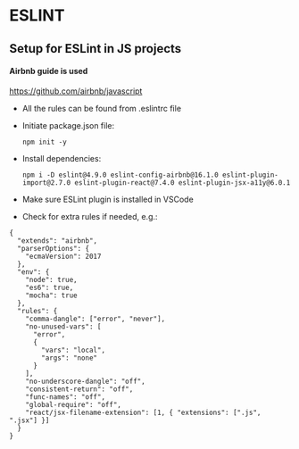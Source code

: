 # ESLINT
## Setup for ESLint in JS projects

#### Airbnb guide is used
https://github.com/airbnb/javascript

* All the rules can be found from .eslintrc file

* Initiate package.json file:

  ` npm init -y `
* Install dependencies:

  ` npm i -D eslint@4.9.0 eslint-config-airbnb@16.1.0 eslint-plugin-import@2.7.0 eslint-plugin-react@7.4.0 eslint-plugin-jsx-a11y@6.0.1 `
* Make sure ESLint plugin is installed in VSCode
* Check for extra rules if needed, e.g.:
```
{
  "extends": "airbnb",
  "parserOptions": {
    "ecmaVersion": 2017
  },
  "env": {
    "node": true,
    "es6": true,
    "mocha": true
  },
  "rules": {
    "comma-dangle": ["error", "never"],
    "no-unused-vars": [
      "error",
      {
        "vars": "local",
        "args": "none"
      }
    ],
    "no-underscore-dangle": "off",
    "consistent-return": "off",
    "func-names": "off",
    "global-require": "off",
    "react/jsx-filename-extension": [1, { "extensions": [".js", ".jsx"] }]
  }
}
```
